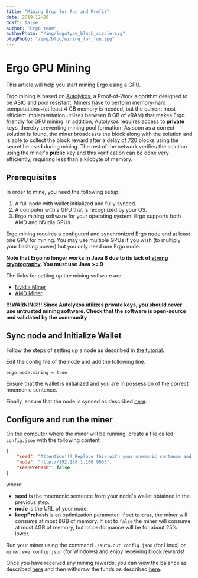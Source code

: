 ```yaml
---
title: "Mining Ergo for Fun and Profit"
date: 2019-12-28
draft: false
author: "Ergo team"
authorPhoto: "/img/logotype_black_circle.svg"
blogPhoto: "/img/blog/mining_for_fun.jpg"
---
```


# Ergo GPU Mining

This article will help you start mining Ergo using a GPU. 

Ergo mining is based on [Autolykos](https://docs.ergoplatform.com/ErgoPow.pdf), a Proof-of-Work algorithm designed to be ASIC and pool resistant. Miners have to perform memory-hard computations~(at least 4 GB memory is needed, but the current most efficient implementation utilizes between 8 GB of vRAM) that makes Ergo friendly for GPU mining. In addition, Autolykos requires access to **private** keys, thereby preventing mining pool formation. As soon as a correct solution is found, the miner broadcasts the block along with the solution and is able to collect the block reward after a delay of 720 blocks using the secret he used during mining. The rest of the network verifies the solution using the miner's **public** key and this verification can be done very efficiently, requiring less than a kilobyte of memory.

## Prerequisites

In order to mine, you need the following setup:

1. A full node with wallet initialized and fully synced.
2. A computer with a GPU that is recognized by your OS.
3. Ergo mining software for your operating system. Ergo supports both AMD and NVidia GPUs. 

Ergo mining requires a configured and synchronized Ergo node and at least one GPU for mining. You may use multiple GPUs if you wish (to multiply your hashing power) but you only need one Ergo node. 

**Note that Ergo no longer works in Java 8 due to its lack of [strong cryptography](http://mail.openjdk.java.net/pipermail/security-dev/2016-October/014942.html). You must use Java >= 9** 

The links for setting up the mining software are:

* [Nvidia Miner](https://github.com/ergoplatform/cuda-miner)
* [AMD Miner](https://ergoplatform.org/en/blog/2019_08_07_amd/)

**!!!WARNING!!! Since Autolykos utilizes private keys, you should never use untrusted mining software. Check that the software is open-source and validated by the community**

## Sync node and Initialize Wallet

Follow the steps of setting up a node as described in [the tutorial](https://github.com/ergoplatform/ergo/wiki/Set-up-a-full-node).

Edit the config file of the node and add the following line.

``ergo.node.mining = true``

Ensure that the wallet is initialized and you are in possession of the correct mnemonic sentence.

Finally, ensure that the node is synced as described [here](https://github.com/ergoplatform/ergo/wiki/Set-up-a-full-node#check-if-the-node-is-synced).

## Configure and run the miner

On the computer where the miner will be running, create a file called `config.json` with the following content

```json
{
    "seed": "Attention!!! Replace this with your mnemonic sentence and keep it secret or you will get robbed", 
    "node": "http://192.168.1.100:9053",
    "keepPrehash": false
}
```

where:

- **seed** is the mnemonic sentence from your node's wallet obtained in the previous step.
- **node** is the URL of your node.
- **keepPrehash** is an optimization parameter. If set to `true`, the miner will consume at most 8GB of memory. If set to `false` the miner will consume at most 4GB of memory, but its performance will be for about 25% lower.

Run your miner using the command `./auto.out config.json` (for Linux) or `miner.exe config.json` (for Windows) and enjoy receiving block rewards!

Once you have received any mining rewards, you can view the balance as described [here](https://github.com/ergoplatform/ergo/wiki/Set-up-a-full-node#check-wallet-balance) and then withdraw the funds as described [here](https://github.com/ergoplatform/ergo/wiki/Set-up-a-full-node#sending-funds).
